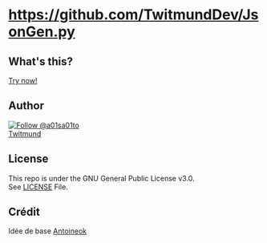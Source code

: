 # https://github.com/TwitmundDev/JsonGen.py


## What's this?

[Try now!](https://github.com/TwitmundDev/JsonGen.py/)

## Author

[![Follow @a01sa01to](https://img.shields.io/twitter/follow/a01sa01to?label=Follow&style=social&maxAge=3600, "Follow")](https://twitter.com/intent/follow?screen_name=a01sa01to)<br>
[Twitmund](https://github.com/TwitmundDev/)<br>

## License

This repo is under the GNU General Public License v3.0.<br>
See [LICENSE](https://github.com/a01sa01to/https://github.com/TwitmundDev/JsonGen.py/blob/master/LICENSE) File.



## Crédit 
Idée de base [Antoineok](https://github.com/antoineok)
